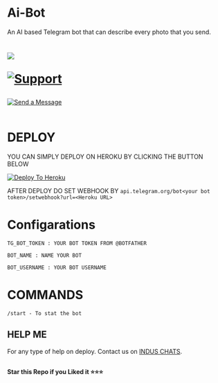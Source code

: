 # Ai-Bot
An AI based Telegram bot that can describe every photo that you send.

# <p align="left"><a href="https://github.com/Benchamxd/Ai-Bot"><img src="https://github-readme-stats.vercel.app/api/pin?username=Benchamxd&show_icons=true&theme=dark&hide_border=true&repo=Ai-Bot"></a></p><p align="centre"><a href="https://t.me/induschats"> <img src="https://img.shields.io/badge/telegram-Support_Group-blue?style=social&logo=telegram" alt="Support" /></a></p>


[![Send a Message](https://img.shields.io/badge/Send--a--Message-blue?logo=copy&style=for-the-badge "Send a Message")](https://t.me/missAlvi_bot "Send a Message")<br><br>

# DEPLOY
YOU CAN SIMPLY DEPLOY ON HEROKU BY CLICKING THE BUTTON BELOW

[![Deploy To Heroku](https://www.herokucdn.com/deploy/button.svg)](https://heroku.com/deploy?template=https://github.com/Benchamxd/Ai-Bot/tree/main)

AFTER DEPLOY DO SET WEBHOOK BY ``api.telegram.org/bot<your bot token>/setwebhook?url=<Heroku URL>``

# Configarations

``TG_BOT_TOKEN : YOUR BOT TOKEN FROM @BOTFATHER``

``BOT_NAME : NAME YOUR BOT``

``BOT_USERNAME : YOUR BOT USERNAME``

# COMMANDS

``/start - To stat the bot``

## HELP ME

For any type of help on deploy. Contact us on [INDUS CHATS](https://t.me/induschats).


##

**Star this Repo if you Liked it ⭐⭐⭐**
